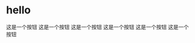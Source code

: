 # hello

<w-button :type="'defaul'" v-on:click="() => {console.log('hello')}">这是一个按钮</w-button>
<w-button :type="'info'">这是一个按钮</w-button>
<w-button :type="'success'">这是一个按钮</w-button>
<w-button :type="'warning'">这是一个按钮</w-button>
<w-button :type="'error'">这是一个按钮</w-button>
<w-button :type="'primary'">这是一个按钮</w-button>
